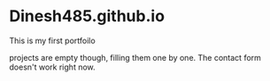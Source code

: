 # Dinesh485.github.io

This is my first portfoilo

projects are empty though, filling them one by one.
The contact form doesn't work right now.
